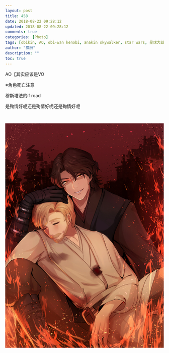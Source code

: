 ```yaml
---
layout: post
title: 458
date: 2018-08-22 09:28:12
updated: 2018-08-22 09:28:12
comments: true
categories: [Photo]
tags: [obikin, AO, obi-wan kenobi, anakin skywalker, star wars, 星球大战]
author: "猫厨"
description: ""
toc: true
---
```


<p>AO【其实应该是VO</p> 
<p>※角色死亡注意</p> 
<p>穆斯塔法的if road</p> 
<p>是殉情好呢还是殉情好呢还是殉情好呢</p> 
<p><br /></p>

![](https://raw.githubusercontent.com/alicewish/meowchain247/master/img_cVZNdzJtQk9JV2ZyblNHUFE4RDU2MFM1cngvSzdyUmI0Zi9lUkh1dU9ZcEUxYXdqSHBYWS9RPT0.jpg)